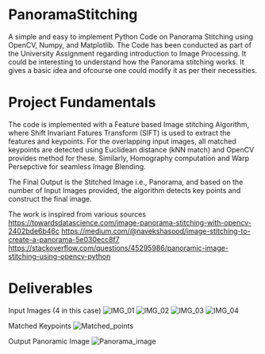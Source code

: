 # PanoramaStitching
A simple and easy to implement Python Code on Panorama Stitching using OpenCV, Numpy, and Matplotlib.
The Code has been conducted as part of the University Assignment regarding introduction to Image Processing.
It could be interesting to understand how the Panorama stitching works. It gives a basic idea and ofcourse one could modify it as per their necessities.

# Project Fundamentals
The code is implemented with a Feature based Image stitching Algorithm, where Shift Invariant Fatures Transform (SIFT) is used to extract the features and keypoints. For the overlapping input images, all matched keypoints are detected using Euclidean distance (kNN match) and OpenCV provides method for these. Similarly, Homography computation and Warp Persepctive for seamless Image Blending.

The Final Output is the Stitched Image i.e., Panorama, and based on the number of Input Images provided, the algorithm detects key points and construct the final image.


The work is inspired from various sources
https://towardsdatascience.com/image-panorama-stitching-with-opencv-2402bde6b46c
https://medium.com/@navekshasood/image-stitching-to-create-a-panorama-5e030ecc8f7
https://stackoverflow.com/questions/45295986/panoramic-image-stitching-using-opencv-python


# Deliverables
Input Images (4 in this case)
![IMG_01](https://user-images.githubusercontent.com/66719592/155841999-6047c685-e1ca-4c4e-a105-2cb6cc4ad8ec.JPG)
![IMG_02](https://user-images.githubusercontent.com/66719592/155841993-e09893d2-c9ec-470f-83f5-503900e023a8.JPG)
![IMG_03](https://user-images.githubusercontent.com/66719592/155841996-c6ebd6e9-bf35-41a3-a692-d9a32f6af642.JPG)
![IMG_04](https://user-images.githubusercontent.com/66719592/155841997-39bd4616-04dd-44c2-bc7f-273787481a59.JPG)


Matched Keypoints
![Matched_points](https://user-images.githubusercontent.com/66719592/155842014-d954d355-7626-4c0b-b816-6237c03db872.jpg)

Output Panoramic Image
![Panorama_image](https://user-images.githubusercontent.com/66719592/155842026-5008200f-658b-4246-ba0c-8129ee47433b.jpg)
